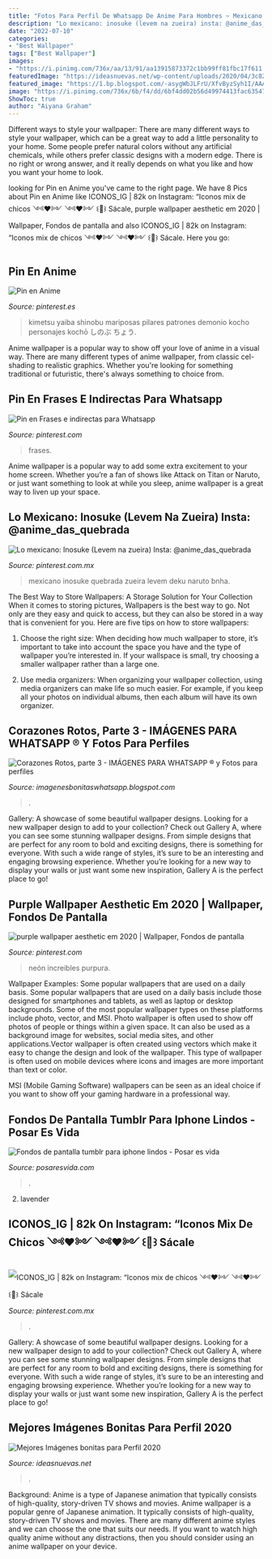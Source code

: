 ```yaml
---
title: "Fotos Para Perfil De Whatsapp De Anime Para Hombres ~ Mexicano Inosuke Quebrada Zueira Levem Deku Naruto Bnha"
description: "Lo mexicano: inosuke (levem na zueira) insta: @anime_das_quebrada"
date: "2022-07-10"
categories:
- "Best Wallpaper"
tags: ["Best Wallpaper"]
images:
- "https://i.pinimg.com/736x/aa/13/91/aa13915873372c1bb99ff81fbc17f611.jpg"
featuredImage: "https://ideasnuevas.net/wp-content/uploads/2020/04/3c82a013e82b20871b9e64a0f5c751c1-500x887.jpg"
featured_image: "https://1.bp.blogspot.com/-asygWbJLFrU/XfvByzSyh1I/AAAAAAAAB7g/Z1FmWFc42AYtFgaxpgNEAC_p7zmJEIrngCLcBGAsYHQ/s640/fondos-de-pantalla-tumblr-hd.jpg"
image: "https://i.pinimg.com/736x/6b/f4/dd/6bf4dd02b56d49974413fac6354786fe.jpg"
ShowToc: true
author: "Aiyana Graham"
---
```



Different ways to style your wallpaper:
There are many different ways to style your wallpaper, which can be a great way to add a little personality to your home. Some people prefer natural colors without any artificial chemicals, while others prefer classic designs with a modern edge. There is no right or wrong answer, and it really depends on what you like and how you want your home to look.

	

		
looking for Pin en Anime you've came to the right page. We have 8 Pics about Pin en Anime like ICONOS_IG | 82k on Instagram: “Iconos mix de chicos ༺♥༻ ༺♥༻ ꒰🧸꒱ Sácale, purple wallpaper aesthetic em 2020 | Wallpaper, Fondos de pantalla and also ICONOS_IG | 82k on Instagram: “Iconos mix de chicos ༺♥༻ ༺♥༻ ꒰🧸꒱ Sácale. Here you go:
		
    
## Pin En Anime

<img loading=lazy src="https://i.pinimg.com/736x/e6/9e/42/e69e42f6a13a58bf5208bac9709477c9.jpg" onerror="this.onerror=null;this.src='https://tse1.mm.bing.net/th?id=OIP.e_r1L7t5FRlCT2Zr_9yiXQHaHo&amp;pid=15.1';" alt="Pin en Anime">

_Source: pinterest.es_

>kimetsu yaiba shinobu mariposas pilares patrones demonio kocho personajes kochō しのぶ ちょう. 

	

Anime wallpaper is a popular way to show off your love of anime in a visual way. There are many different types of anime wallpaper, from classic cel-shading to realistic graphics. Whether you're looking for something traditional or futuristic, there's always something to choice from.

    
## Pin En Frases E Indirectas Para Whatsapp

<img loading=lazy src="https://i.pinimg.com/736x/6e/43/9f/6e439f68dd12c2116606bf41a1ffedc7.jpg" onerror="this.onerror=null;this.src='https://tse2.mm.bing.net/th?id=OIP.-_u_Ev2-LkKq-GlxvHRk7AAAAA&amp;pid=15.1';" alt="Pin en Frases e indirectas para Whatsapp">

_Source: pinterest.com_

>frases. 

	

Anime wallpaper is a popular way to add some extra excitement to your home screen. Whether you’re a fan of shows like Attack on Titan or Naruto, or just want something to look at while you sleep, anime wallpaper is a great way to liven up your space.

    
## Lo Mexicano: Inosuke (Levem Na Zueira) Insta: @anime_das_quebrada

<img loading=lazy src="https://i.pinimg.com/736x/4d/fa/f2/4dfaf2e3f091495a00b85449e65c7537.jpg" onerror="this.onerror=null;this.src='https://tse3.mm.bing.net/th?id=OIP.4AKXxZjFNf17kqgXt1gDuAHaHa&amp;pid=15.1';" alt="Lo mexicano: Inosuke (Levem na zueira) Insta: @anime_das_quebrada">

_Source: pinterest.com.mx_

>mexicano inosuke quebrada zueira levem deku naruto bnha. 

	

The Best Way to Store Wallpapers: A Storage Solution for Your Collection
When it comes to storing pictures, Wallpapers is the best way to go. Not only are they easy and quick to access, but they can also be stored in a way that is convenient for you. Here are five tips on how to store wallpapers:
1) Choose the right size: When deciding how much wallpaper to store, it’s important to take into account the space you have and the type of wallpaper you’re interested in. If your wallspace is small, try choosing a smaller wallpaper rather than a large one.

2) Use media organizers: When organizing your wallpaper collection, using media organizers can make life so much easier. For example, if you keep all your photos on individual albums, then each album will have its own organizer.

    
## Corazones Rotos, Parte 3 - IMÁGENES PARA WHATSAPP ® Y Fotos Para Perfiles

<img loading=lazy src="https://1.bp.blogspot.com/-8Vqo1mOdcYg/UgqoHZGaaYI/AAAAAAABFLU/TsOErKTpP3A/w1200-h630-p-k-no-nu/Corazones+Rotos+21.jpg" onerror="this.onerror=null;this.src='https://tse2.mm.bing.net/th?id=OIP.MZs-AshhujKKbDeL2escpQHaD5&amp;pid=15.1';" alt="Corazones Rotos, parte 3 - IMÁGENES PARA WHATSAPP ® y Fotos para perfiles">

_Source: imagenesbonitaswhatsapp.blogspot.com_

>. 

	

Gallery: A showcase of some beautiful wallpaper designs.
Looking for a new wallpaper design to add to your collection? Check out Gallery A, where you can see some stunning wallpaper designs. From simple designs that are perfect for any room to bold and exciting designs, there is something for everyone. With such a wide range of styles, it’s sure to be an interesting and engaging browsing experience. Whether you’re looking for a new way to display your walls or just want some new inspiration, Gallery A is the perfect place to go!





	
	
    
## Purple Wallpaper Aesthetic Em 2020 | Wallpaper, Fondos De Pantalla

<img loading=lazy src="https://i.pinimg.com/736x/6b/f4/dd/6bf4dd02b56d49974413fac6354786fe.jpg" onerror="this.onerror=null;this.src='https://tse2.mm.bing.net/th?id=OIP.weVVQaXDejSuEjAucjTCcgHaNK&amp;pid=15.1';" alt="purple wallpaper aesthetic em 2020 | Wallpaper, Fondos de pantalla">

_Source: pinterest.com_

>neón increibles purpura. 

	

Wallpaper Examples: Some popular wallpapers that are used on a daily basis.
Some popular wallpapers that are used on a daily basis include those designed for smartphones and tablets, as well as laptop or desktop backgrounds. Some of the most popular wallpaper types on these platforms include photo, vector, and MSI. 
Photo wallpaper is often used to show off photos of people or things within a given space. It can also be used as a background image for websites, social media sites, and other applications.Vector wallpaper is often created using vectors which make it easy to change the design and look of the wallpaper. This type of wallpaper is often used on mobile devices where icons and images are more important than text or color. 

MSI (Mobile Gaming Software) wallpapers can be seen as an ideal choice if you want to show off your gaming hardware in a professional way.

    
## Fondos De Pantalla Tumblr Para Iphone Lindos - Posar Es Vida

<img loading=lazy src="https://1.bp.blogspot.com/-asygWbJLFrU/XfvByzSyh1I/AAAAAAAAB7g/Z1FmWFc42AYtFgaxpgNEAC_p7zmJEIrngCLcBGAsYHQ/s640/fondos-de-pantalla-tumblr-hd.jpg" onerror="this.onerror=null;this.src='https://tse2.mm.bing.net/th?id=OIP.GJrb4Yh8AA_q74g_L2TpmgAAAA&amp;pid=15.1';" alt="Fondos de pantalla tumblr para iphone lindos - Posar es vida">

_Source: posaresvida.com_

>. 

	

2. lavender 

    
## ICONOS_IG | 82k On Instagram: “Iconos Mix De Chicos ༺♥༻ ༺♥༻ ꒰🧸꒱ Sácale

<img loading=lazy src="https://i.pinimg.com/736x/aa/13/91/aa13915873372c1bb99ff81fbc17f611.jpg" onerror="this.onerror=null;this.src='https://tse1.mm.bing.net/th?id=OIP.YW6Cb03qXxXGyxaE0rceJAHaHa&amp;pid=15.1';" alt="ICONOS_IG | 82k on Instagram: “Iconos mix de chicos ༺♥༻ ༺♥༻ ꒰🧸꒱ Sácale">

_Source: pinterest.com.mx_

>. 

	

Gallery: A showcase of some beautiful wallpaper designs.
Looking for a new wallpaper design to add to your collection? Check out Gallery A, where you can see some stunning wallpaper designs. From simple designs that are perfect for any room to bold and exciting designs, there is something for everyone. With such a wide range of styles, it’s sure to be an interesting and engaging browsing experience. Whether you’re looking for a new way to display your walls or just want some new inspiration, Gallery A is the perfect place to go!





	
	
    
## Mejores Imágenes Bonitas Para Perfil 2020

<img loading=lazy src="https://ideasnuevas.net/wp-content/uploads/2020/04/3c82a013e82b20871b9e64a0f5c751c1-500x887.jpg" onerror="this.onerror=null;this.src='https://tse4.mm.bing.net/th?id=OIP.rIN1ejWm39PeVPmwT_B_pwHaNI&amp;pid=15.1';" alt="Mejores Imágenes bonitas para Perfil 2020">

_Source: ideasnuevas.net_

>. 

	

Background: Anime is a type of Japanese animation that typically consists of high-quality, story-driven TV shows and movies.
Anime wallpaper is a popular genre of Japanese animation. It typically consists of high-quality, story-driven TV shows and movies. There are many different anime styles and we can choose the one that suits our needs. If you want to watch high quality anime without any distractions, then you should consider using an anime wallpaper on your device.

